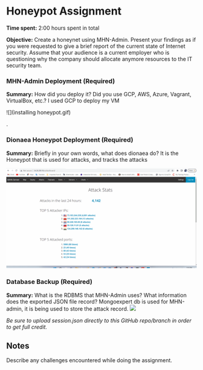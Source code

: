 # Honeypot Assignment

**Time spent:** 2:00 hours spent in total

**Objective:** Create a honeynet using MHN-Admin. Present your findings as if you were requested to give a brief report of the current state of Internet security. Assume that your audience is a current employer who is questioning why the company should allocate anymore resources to the IT security team.

### MHN-Admin Deployment (Required)

**Summary:** How did you deploy it? Did you use GCP, AWS, Azure, Vagrant, VirtualBox, etc.?
I used GCP to deploy my VM

![](installing honeypot.gif)

.
### Dionaea Honeypot Deployment (Required)

**Summary:** Briefly in your own words, what does dionaea do?
It is the Honeypot that is used for attacks, and tracks the attacks

![](honeypot.gif)


### Database Backup (Required) 

**Summary:** What is the RDBMS that MHN-Admin uses? What information does the exported JSON file record?
Mongoexpert db is used for MHN-admin, it is being used to store the attack record.
![](json.gif)


*Be sure to upload session.json directly to this GitHub repo/branch in order to get full credit.*



## Notes

Describe any challenges encountered while doing the assignment.
